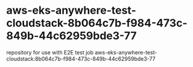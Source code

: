 # aws-eks-anywhere-test-cloudstack-8b064c7b-f984-473c-849b-44c62959bde3-77
repository for use with E2E test job aws-eks-anywhere-test-cloudstack:8b064c7b-f984-473c-849b-44c62959bde3-77
